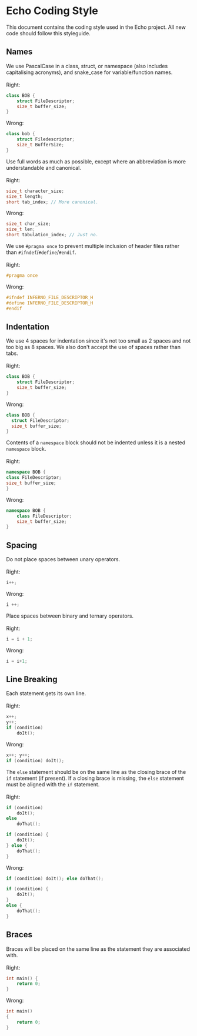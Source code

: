 # Echo Coding Style
This document contains the coding style used in the Echo project. All new code should follow this styleguide.

## Names
We use PascalCase in a class, struct, or namespace (also includes capitalising acronyms), and snake_case for variable/function names.
<br>
<br>
Right:
```cpp
class BOB {
	struct FileDescriptor;
	size_t buffer_size;
}
```
Wrong:
```cpp
class bob {
	struct Filedescriptor;
	size_t BufferSize;
}
```

Use full words as much as possible, except where an abbreviation is more understandable and canonical.
<br>
<br>
Right:
```cpp
size_t character_size;
size_t length;
short tab_index; // More canonical.
```
Wrong:
```cpp
size_t char_size;
size_t len;
short tabulation_index; // Just no.
```
We use `#pragma once` to prevent multiple inclusion of header files rather than `#ifndef`/`#define`/`#endif`.
<br>
<br>
Right:
```cpp
#pragma once
```
Wrong:
```cpp
#ifndef INFERNO_FILE_DESCRIPTOR_H
#define INFERNO_FILE_DESCRIPTOR_H
#endif
```

## Indentation
We use 4 spaces for indentation since it's not too small as 2 spaces and not too big as 8 spaces. We also don't accept the use of spaces rather than tabs.
<br>
<br>
Right:
```cpp
class BOB {
	struct FileDescriptor;
	size_t buffer_size;
}
```
Wrong:
```cpp
class BOB {
  struct FileDescriptor;
  size_t buffer_size;
}
```
Contents of a `namespace` block should not be indented unless it is a nested `namespace` block.
<br>
<br>
Right:
```cpp
namespace BOB {
class FileDescriptor;
size_t buffer_size;
}
```
Wrong:
```cpp
namespace BOB {
	class FileDescriptor;
	size_t buffer_size;
}
```

## Spacing
Do not place spaces between unary operators.
<br>
<br>
Right:
```cpp
i++;
```
Wrong:
```cpp
i ++;
```

Place spaces between binary and ternary operators.
<br>
<br>
Right:
```cpp
i = i + 1;
```
Wrong:
```cpp
i = i+1;
```

## Line Breaking
Each statement gets its own line.
<br>
<br>
Right:
```cpp
x++;
y++;
if (condition)
    doIt();
```
Wrong:
```cpp
x++; y++;
if (condition) doIt();
```
The `else` statement should be on the same line as the closing brace of the `if` statement (if present). If a closing brace is missing, the `else` statement must be aligned with the `if` statement.
<br>
<br>
Right:
```cpp
if (condition)
	doIt();
else
	doThat();

if (condition) {
	doIt();
} else {
	doThat();
}
```
Wrong:
```cpp
if (condition) doIt(); else doThat();

if (condition) {
	doIt();
} 
else {
	doThat();
}
```

## Braces
Braces will be placed on the same line as the statement they are associated with.
<br>
<br>
Right:
```cpp
int main() {
	return 0;
}
```
Wrong:
```cpp
int main()
{
	return 0;
}
```